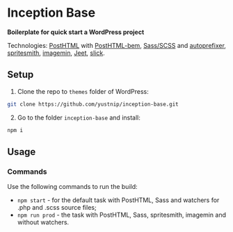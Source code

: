 # Inception Base
**Boilerplate for quick start a WordPress project**

Technologies: [PostHTML](https://github.com/posthtml/posthtml) with [PostHTML-bem](https://github.com/rajdee/posthtml-bem), [Sass/SCSS](http://sass-lang.com/) and [autoprefixer](https://github.com/postcss/autoprefixer), [spritesmith](https://github.com/Ensighten/spritesmith), [imagemin](https://github.com/imagemin/imagemin), [Jeet](http://jeet.gs/), [slick](http://kenwheeler.github.io/slick/).

## Setup
1. Clone the repo to `themes` folder of WordPress:
  ```sh
  git clone https://github.com/yustnip/inception-base.git
  ```

2. Go to the folder `inception-base` and install:
  ```sh
  npm i
  ```

## Usage

### Commands
Use the following commands to run the build:

* `npm start` - for the default task with PostHTML, Sass and watchers for .php and .scss source files;
* `npm run prod` - the task with PostHTML, Sass, spritesmith, imagemin and without watchers.
